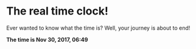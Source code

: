 # The real time clock!

Ever wanted to know what the time is? Well, your journey is about to end!

**The time is Nov 30, 2017, 06:49**
